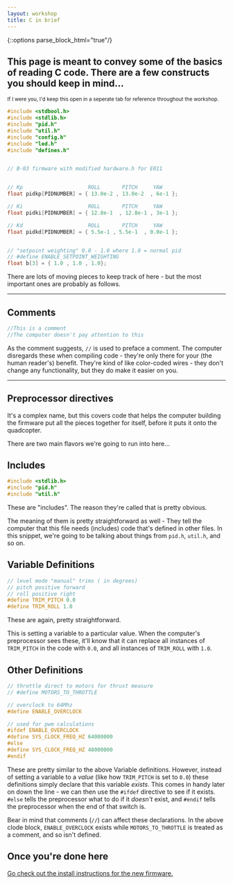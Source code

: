 ```yaml
---
layout: workshop
title: C in brief
---
```


{::options parse_block_html="true"/}


<div class="container">

## This page is meant to convey some of the basics of reading C code. There are a few constructs you should keep in mind...

<sup>If I were you, I'd keep this open in a seperate tab for reference throughout the workshop.</sup>

~~~ c
#include <stdbool.h>
#include <stdlib.h>
#include "pid.h"
#include "util.h"
#include "config.h"
#include "led.h"
#include "defines.h"


// B-03 firmware with modified hardware.h for E011


// Kp	                  ROLL       PITCH     YAW
float pidkp[PIDNUMBER] = { 13.0e-2 , 13.0e-2  , 6e-1 }; 

// Ki		              ROLL       PITCH     YAW
float pidki[PIDNUMBER] = { 12.8e-1  , 12.8e-1 , 3e-1 };	

// Kd			          ROLL       PITCH     YAW
float pidkd[PIDNUMBER] = { 5.5e-1 , 5.5e-1  , 0.0e-1 };	


// "setpoint weighting" 0.0 - 1.0 where 1.0 = normal pid
// #define ENABLE_SETPOINT_WEIGHTING
float b[3] = { 1.0 , 1.0 , 1.0};
~~~

There are lots of moving pieces to keep track of here - but the most important ones are probably as follows.

<hr>

## Comments

~~~ c
//This is a comment
//The computer doesn't pay attention to this
~~~

As the comment suggests, `//` is used to preface a comment. The computer disregards these when compiling code - they're only there for your (the human reader's) benefit. They're kind of like color-coded wires - they don't change any functionality, but they do make it easier on you.

<hr>

## Preprocessor directives

It's a complex name, but this covers code that helps the computer building the firmware put all the pieces together for itself, before it puts it onto the quadcopter.

There are two main flavors we're going to run into here...

## Includes

~~~ c
#include <stdlib.h>
#include "pid.h"
#include "util.h"
~~~

These are "includes". The reason they're called that is pretty obvious.

The meaning of them is pretty straightforward as well - They tell the computer that this file needs (includes) code that's defined in other files. In this snippet, we're going to be talking about things from `pid.h`, `util.h`, and so on.

## Variable Definitions

~~~ c
// level mode "manual" trims ( in degrees)
// pitch positive forward
// roll positive right
#define TRIM_PITCH 0.0
#define TRIM_ROLL 1.0
~~~

These are again, pretty straightforward.

This is setting a variable to a particular value. When the computer's preprocessor sees these, it'll know that it can replace all instances of `TRIM_PITCH` in the code with `0.0`, and all instances of `TRIM_ROLL` with `1.0`.

## Other Definitions

~~~ c
// throttle direct to motors for thrust measure
// #define MOTORS_TO_THROTTLE

// overclock to 64Mhz
#define ENABLE_OVERCLOCK

// used for pwm calculations
#ifdef ENABLE_OVERCLOCK
#define SYS_CLOCK_FREQ_HZ 64000000
#else
#define SYS_CLOCK_FREQ_HZ 48000000
#endif
~~~

These are pretty similar to the above Variable definitions. However, instead of setting a variable to a _value_ (like how `TRIM_PITCH` is set to `0.0`) these definitions simply declare that this variable _exists_. This comes in handy later on down the line - we can then use the `#ifdef` directive to see if it exists. `#else` tells the preprocessor what to do if it _doesn't_ exist, and `#endif` tells the preprocessor when the end of that switch is.

Bear in mind that comments (`//`) can affect these declarations. In the above clode block, `ENABLE_OVERCLOCK` exists while `MOTORS_TO_THROTTLE` is treated as a comment, and so isn't defined.

## Once you're done here

[Go check out the install instructions for the new firmware.](/workshop/install)
</div>
